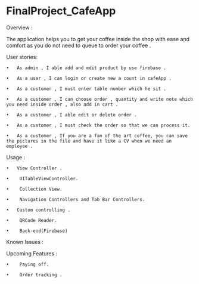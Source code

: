 # FinalProject_CafeApp


Overview : 

The application helps you to get your coffee inside the shop with ease and comfort as you do not need to queue to order your coffee .

User stories:

	•	As admin , I able add and edit product by use firebase .
	
	•	As a user , I can login or create new a count in cafeApp .
	
	•	As a customer , I must enter table number which he sit .
	
	•	As a customer , I can choose order , quantity and write note which you need inside order , also add in cart .
	
	•	As a customer , I able edit or delete order .
	
	•	As a customer , I must check the order so that we can process it.
	
	•	As a customer , If you are a fan of the art coffee, you can save the pictures in the file and have it like a CV when we need an employee .
	
Usage :

	•	View Controller .
	
	•	 UITableViewController.
	
	•	 Collection View.
	
	•	 Navigation Controllers and Tab Bar Controllers. 
	
	•	Custom controlling .
	
	•	 QRCode Reader.
	
	•	 Back-end(Firebase)
	
Known Issues :

Upcoming Features :

	•    Paying off.

	•    Order tracking .



